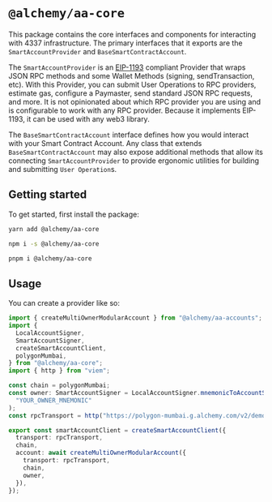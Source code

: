 # `@alchemy/aa-core`

This package contains the core interfaces and components for interacting with 4337 infrastructure. The primary interfaces that it exports are the `SmartAccountProvider` and `BaseSmartContractAccount`.

The `SmartAccountProvider` is an [EIP-1193](https://eips.ethereum.org/EIPS/eip-1193) compliant Provider that wraps JSON RPC methods and some Wallet Methods (signing, sendTransaction, etc). With this Provider, you can submit User Operations to RPC providers, estimate gas, configure a Paymaster, send standard JSON RPC requests, and more. It is not opinionated about which RPC provider you are using and is configurable to work with any RPC provider. Because it implements EIP-1193, it can be used with any web3 library.

The `BaseSmartContractAccount` interface defines how you would interact with your Smart Contract Account. Any class that extends `BaseSmartContractAccount` may also expose additional methods that allow its connecting `SmartAccountProvider` to provide ergonomic utilities for building and submitting `User Operation`s.

## Getting started

To get started, first install the package:

```bash [yarn]
yarn add @alchemy/aa-core
```

```bash [npm]
npm i -s @alchemy/aa-core
```

```bash [pnpm]
pnpm i @alchemy/aa-core
```

## Usage

You can create a provider like so:

```typescript
import { createMultiOwnerModularAccount } from "@alchemy/aa-accounts";
import {
  LocalAccountSigner,
  SmartAccountSigner,
  createSmartAccountClient,
  polygonMumbai,
} from "@alchemy/aa-core";
import { http } from "viem";

const chain = polygonMumbai;
const owner: SmartAccountSigner = LocalAccountSigner.mnemonicToAccountSigner(
  "YOUR_OWNER_MNEMONIC"
);
const rpcTransport = http("https://polygon-mumbai.g.alchemy.com/v2/demo");

export const smartAccountClient = createSmartAccountClient({
  transport: rpcTransport,
  chain,
  account: await createMultiOwnerModularAccount({
    transport: rpcTransport,
    chain,
    owner,
  }),
});
```
